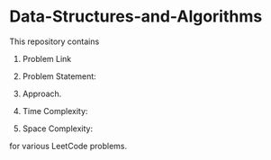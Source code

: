 # Data-Structures-and-Algorithms
This repository contains
1. Problem Link


2. Problem Statement:


3. Approach.


4. Time Complexity:


5. Space Complexity:

   
for various LeetCode problems.
